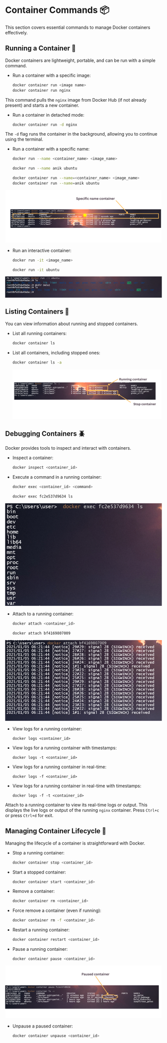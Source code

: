 # Container Commands  📦

This section covers essential commands to manage Docker containers effectively.

## Running a Container 🏃

Docker containers are lightweight, portable, and can be run with a simple command.

- Run a container with a specific image:
  ```bash
  docker container run <image name>
  docker container run nginx
  ```
This command pulls the `nginx` image from Docker Hub (if not already present) and starts a new container.
- Run a container in detached mode:
  ```bash
  docker container run -d nginx
  ```
The `-d` flag runs the container in the background, allowing you to continue using the terminal.

- Run a container with a specific name:
  ```bash
  docker run --name <container_name> <image_name>
  ```
  ```bash
  docker run --name anik ubuntu
  ```
  ```bash
  docker container run --name=<container_name> <image_name>
  docker container run --name=anik ubuntu
  ```
<img src="https://github.com/anik-devops11/Docker-For-Beginners/blob/main/Images/specific-name.png" border="0">

- Run an interactive container:

  ```bash
  docker run -it <image_name>
  ```
  ```bash
  docker run -it ubuntu
  ```

<img src="https://github.com/anik-devops11/Docker-For-Beginners/blob/main/Images/interactive.png" border="0">
  <br>
  
## Listing Containers  📃
You can view information about running and stopped containers.
- List all running containers:
  ```bash
  docker container ls
  ```
- List all containers, including stopped ones:
  ```bash
  docker container ls -a
  ```
  <img src="https://github.com/anik-devops11/Docker-For-Beginners/blob/main/Images/All-Container.png" border="0">
  <br>

## Debugging Containers  🪲
Docker provides tools to inspect and interact with containers.
- Inspect a container:
  ```bash
  docker inspect <container_id>
  ```
- Execute a command in a running container:
  ```bash
  docker exec <container_id> <command>
  ```
  ```bash
  docker exec fc2e537d9634 ls
  ```
<img src="https://github.com/anik-devops11/Docker-For-Beginners/blob/main/Images/execute.png" border="0">
<br>

- Attach to a running container:
  ```bash
  docker attach <container_id>
  ```
  ```bash
  docker attach bf4169807009
  ```
<img src="https://github.com/anik-devops11/Docker-For-Beginners/blob/main/Images/attach.png" border="0">

- View logs for a running container:
  ```
  docker logs <container_id>
  ```
- View logs for a running container with timestamps:
  ```
  docker logs -t <container_id>
  ```
- View logs for a running container in real-time:
  ```
  docker logs -f <container_id>
  ```
- View logs for a running container in real-time with timestamps:
  ```
  docker logs -f -t <container_id>
  ```

Attach to a running container to view its real-time logs or output. This displays the live logs or output of the running `nginx` container.
Press `Ctrl+c` or press `Ctrl+d` for exit.

## Managing Container Lifecycle 🔄
Managing the lifecycle of a container is straightforward with Docker.

- Stop a running container:
    ```bash
    docker container stop <container_id>
    ```
- Start a stopped container:
    ```bash
    docker container start <container_id>
    ```
- Remove a container:
    ```bash
    docker container rm <container_id>
    ```
- Force remove a container (even if running):
    ```bash
    docker container rm -f <container_id>
    ```
- Restart a running container:
    ```bash
    docker container restart <container_id>
    ```
- Pause a running container:
    ```bash
    docker container pause <container_id>
    ```
<img src="https://github.com/anik-devops11/Docker-For-Beginners/blob/main/Images/pause.png" border="0">

- Unpause a paused container:
    ```bash
    docker container unpause <container_id>
    ```
